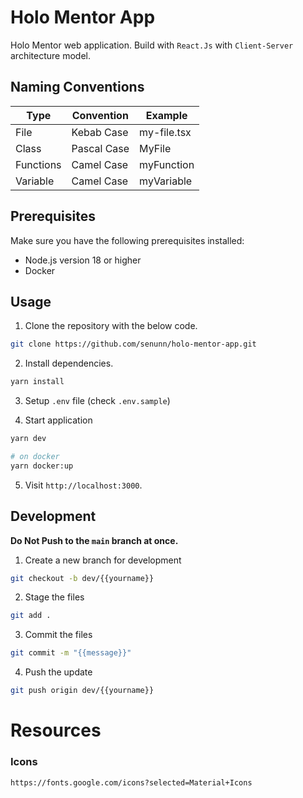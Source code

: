 # Holo Mentor App

Holo Mentor web application. Build with `React.Js` with `Client-Server` architecture model.

## Naming Conventions

| Type     	| Convention  	| Example     	|
|----------	|-------------	|-------------	|
| File     	| Kebab Case  	| my-file.tsx 	|
| Class    	| Pascal Case 	| MyFile      	|
| Functions | Camel Case 	  | myFunction    |
| Variable 	| Camel Case  	| myVariable 	  |

## Prerequisites

Make sure you have the following prerequisites installed:

- Node.js version 18 or higher
- Docker

## Usage

1. Clone the repository with the below code.
```bash
git clone https://github.com/senunn/holo-mentor-app.git
```

2. Install dependencies.
```bash 
yarn install
```

3. Setup `.env` file (check `.env.sample`)

4. Start application
```bash 
yarn dev

# on docker
yarn docker:up
```

5. Visit `http://localhost:3000`.

## Development

**Do Not Push to the `main` branch at once.**

1. Create a new branch for development

```bash
git checkout -b dev/{{yourname}}
```

2. Stage the files

```bash
git add .
```

3. Commit the files

```bash
git commit -m "{{message}}"
```

4. Push the update

```bash
git push origin dev/{{yourname}}
```

# Resources

### Icons

```http
https://fonts.google.com/icons?selected=Material+Icons
```
